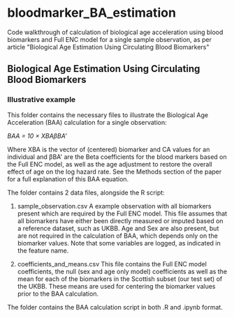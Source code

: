 # bloodmarker_BA_estimation
Code walkthrough of calculation of biological age acceleration using blood biomarkers and Full ENC model for a single sample observation, as per article "Biological Age Estimation Using Circulating Blood Biomarkers"

## Biological Age Estimation Using Circulating Blood Biomarkers
### Illustrative example

This folder contains the necessary files to illustrate the Biological Age Acceleration (BAA) calculation for a single observation:

_BAA = 10 × XBAβBA'_ 

Where XBA is the vector of (centered) biomarker and CA values for an individual and βBA' are the Beta coefficients for the blood markers based on the Full ENC model, as well as the age adjustment to restore the overall effect of age on the log hazard rate. See the Methods section of the paper for a full explanation of this BAA equation.

The folder contains 2 data files, alongside the R script:

1. sample_observation.csv 
A example observation with all biomarkers present which are required by the Full ENC model. 
This file assumes that all biomarkers have either been directly measured or imputed based on a reference dataset, such as UKBB. 
Age and Sex are also present, but are not required in the calculation of BAA, which depends only on the biomarker values. 
Note that some variables are logged, as indicated in the feature name.

2. coefficients_and_means.csv
This file contains the Full ENC model coefficients, the null (sex and age only model) coefficients as well as the mean for each of the biomarkers in the Scottish subset (our test set) of the UKBB. These means are used for centering the biomarker values prior to the BAA calculation.  

The folder contains the BAA calculation script in both .R and .ipynb format. 
